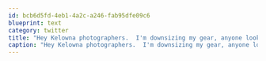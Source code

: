 ```yaml
---
id: bcb6d5fd-4eb1-4a2c-a246-fab95dfe09c6
blueprint: text
category: twitter
title: "Hey Kelowna photographers.  I'm downsizing my gear, anyone looking for a EFS 17-55/2.8?"
caption: "Hey Kelowna photographers.  I'm downsizing my gear, anyone looking for a EFS 17-55/2.8?"
---
```


